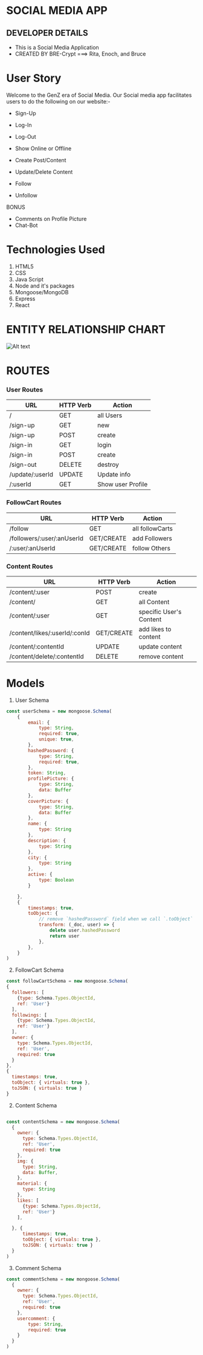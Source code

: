  
# SOCIAL MEDIA APP

## DEVELOPER DETAILS
- This is a Social Media Application
-  CREATED BY BRE-Crypt ===> Rita, Enoch, and Bruce

# User Story
Welcome to the GenZ era of Social Media. 
Our Social media app facilitates users to do the following on our website:-

- Sign-Up
- Log-In
- Log-Out
- Show Online or Offline

- Create Post/Content
- Update/Delete Content
- Follow
- Unfollow

BONUS

- Comments on Profile Picture
- Chat-Bot

# Technologies Used

1. HTML5
2. CSS
3. Java Script
4. Node and it's packages
5. Mongoose/MongoDB
6. Express
7. React



# ENTITY RELATIONSHIP CHART

![Alt text](img/App3-API.jpeg)

# ROUTES

### User Routes
| **URL**            | **HTTP Verb**|**Action**          |
|--------------------|--------------|--------------------|
| /                  | GET          | all Users          |
| /sign-up           | GET          | new                |
| /sign-up           | POST         | create             |
| /sign-in           | GET          | login              |
| /sign-in           | POST         | create             |
| /sign-out          | DELETE       | destroy            |
| /update/:userId    | UPDATE       | Update info        |
| /:userId           | GET          | Show user Profile  |


### FollowCart Routes
| **URL**                        | **HTTP Verb**|**Action**       |
|--------------------------------|--------------|-----------------|
| /follow                        | GET          | all followCarts |
| /followers/:user/:anUserId     | GET/CREATE   | add Followers   |
| /:user/:anUserId               | GET/CREATE   | follow Others   |


### Content Routes
| **URL**                        | **HTTP Verb**|**Action**               |
|--------------------------------|--------------|-------------------------|
| /content/:user                 | POST         | create                  | 
| /content/                      | GET          | all Content             |
| /content/:user                 | GET          | specific User's Content |
| /content/likes/:userId/:conId  | GET/CREATE   | add likes to content    |
| /content/:contentId            | UPDATE       | update content          |
| /content/delete/:contentId     | DELETE       | remove content          |








# Models 
1. User Schema

```.js
const userSchema = new mongoose.Schema(
	{
		email: {
			type: String,
			required: true,
			unique: true,
		},
		hashedPassword: {
			type: String,
			required: true,
		},
		token: String,
		profilePicture: {
			type: String,
			data: Buffer
		},
		coverPicture: {
			type: String,
			data: Buffer
		},
		name: {
			type: String
		},
		description: {
			type: String
		},
		city: {
			type: String
		},
		active: {
			type: Boolean
		}

	},
	{
		timestamps: true,
		toObject: {
			// remove `hashedPassword` field when we call `.toObject`
			transform: (_doc, user) => {
				delete user.hashedPassword
				return user
			},
		},
	}
)
```

2. FollowCart Schema
```.js
const followCartSchema = new mongoose.Schema(
{
  followers: [
    {type: Schema.Types.ObjectId,
    ref: 'User'} 
  ],
  followings: [
    {type: Schema.Types.ObjectId,
    ref: 'User'} 
  ],
  owner: {
    type: Schema.Types.ObjectId,
    ref: 'User',
    required: true
  }
},
{
  timestamps: true,
  toObject: { virtuals: true },
  toJSON: { virtuals: true }
}
```


2. Content Schema

```.js

const contentSchema = new mongoose.Schema(
  {
    owner: {
      type: Schema.Types.ObjectId,
      ref: 'User',
      required: true
    }, 
    img: {
      type: String,
      data: Buffer,
    }, 
    material: {
      type: String
    },
    likes: [
      {type: Schema.Types.ObjectId,
      ref: 'User'} 
    ],

  }, {
      timestamps: true,
      toObject: { virtuals: true },
      toJSON: { virtuals: true }
  }
)

```

3. Comment Schema

```.js
const commentSchema = new mongoose.Schema(
  {
    owner: {
      type: Schema.Types.ObjectId,
      ref: 'User',
      required: true
    },
    usercomment: {
        type: String,
        required: true
    }
  }
)
```


